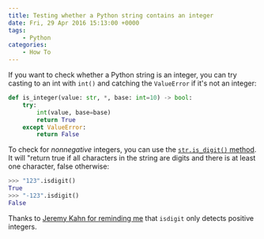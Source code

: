 ```yaml
---
title: Testing whether a Python string contains an integer
date: Fri, 29 Apr 2016 15:13:00 +0000
tags:
    - Python
categories:
    - How To
---
```

If you want to check whether a Python string is an integer, you can try
casting to an int with `int()` and catching the `ValueError` if it's not an
integer:



```python
def is_integer(value: str, *, base: int=10) -> bool:
    try:
        int(value, base=base)
        return True
    except ValueError:
        return False
```

To check for _nonnegative_ integers, you can use the [`str.is_digit()`
method](https://docs.python.org/3.8/library/stdtypes.html#str.isdigit). It
will "return true if all characters in the string are digits and there is at
least one character, false otherwise:


```python
>>> "123".isdigit()
True
>>> "-123".isdigit()
False
```

Thanks to [Jeremy Kahn for reminding
me](https://twitter.com/trochee/status/726162607460114433) that `isdigit` only
detects positive integers.
